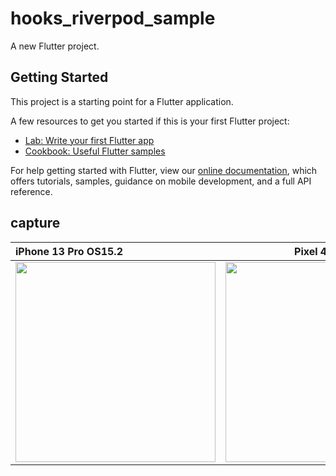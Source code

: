 # hooks_riverpod_sample

A new Flutter project.

## Getting Started

This project is a starting point for a Flutter application.

A few resources to get you started if this is your first Flutter project:

- [Lab: Write your first Flutter app](https://flutter.dev/docs/get-started/codelab)
- [Cookbook: Useful Flutter samples](https://flutter.dev/docs/cookbook)

For help getting started with Flutter, view our
[online documentation](https://flutter.dev/docs), which offers tutorials,
samples, guidance on mobile development, and a full API reference.

## capture

| iPhone 13 Pro OS15.2 | Pixel 4 OS12 |
|:---|:---:|
|<img src="https://user-images.githubusercontent.com/16476224/151581749-9a1fb348-ea57-441f-ad65-99a56f64d355.png" width=320 /> |<img src="https://user-images.githubusercontent.com/16476224/151581796-0f018f8a-6f4c-4aaa-ab53-1250641b03fe.png" width=320 /> |
